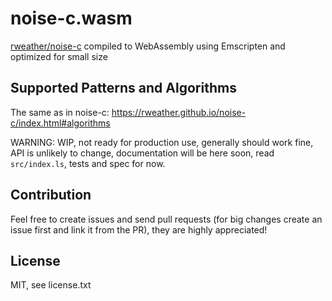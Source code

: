 # noise-c.wasm
[rweather/noise-c](https://github.com/rweather/noise-c) compiled to WebAssembly using Emscripten and optimized for small size

## Supported Patterns and Algorithms
The same as in noise-c: https://rweather.github.io/noise-c/index.html#algorithms

WARNING: WIP, not ready for production use, generally should work fine, API is unlikely to change, documentation will be here soon, read `src/index.ls`, tests and spec for now.

## Contribution
Feel free to create issues and send pull requests (for big changes create an issue first and link it from the PR), they are highly appreciated!

## License
MIT, see license.txt
